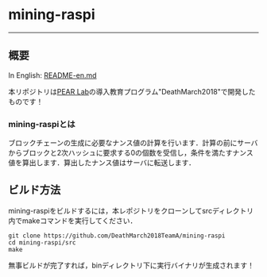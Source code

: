 # mining-raspi

---

## 概要

In English: [README-en.md](README-en.md)

本リポジトリは[PEAR Lab](www.is.utsunomiya-u.ac.jp/pearlab/ja/)の導入教育プログラム"DeathMarch2018"で開発したものです！


### mining-raspiとは

ブロックチェーンの生成に必要なナンス値の計算を行います．計算の前にサーバからブロックと2次ハッシュに要求する0の個数を受信し，条件を満たすナンス値を算出します．算出したナンス値はサーバに転送します．

## ビルド方法

mining-raspiをビルドするには，本レポジトリをクローンしてsrcディレクトリ内でmakeコマンドを実行してください．

```
git clone https://github.com/DeathMarch2018TeamA/mining-raspi
cd mining-raspi/src
make
```

無事ビルドが完了すれば，binディレクトリ下に実行バイナリが生成されます！

